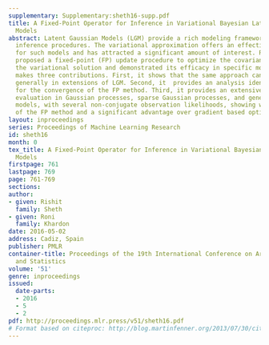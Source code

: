 ```yaml
---
supplementary: Supplementary:sheth16-supp.pdf
title: A Fixed-Point Operator for Inference in Variational Bayesian Latent Gaussian
  Models
abstract: Latent Gaussian Models (LGM) provide a rich modeling framework with general
  inference procedures. The variational approximation offers an effective solution
  for such models and has attracted a significant amount of interest. Recent work
  proposed a fixed-point (FP) update procedure to optimize the covariance matrix in
  the variational solution and demonstrated its efficacy in specific models. The paper
  makes three contributions. First, it shows that the same approach can be used more
  generally in extensions of LGM. Second, it  provides an analysis identifying conditions
  for the convergence of the FP method. Third, it provides an extensive experimental
  evaluation in Gaussian processes, sparse Gaussian processes, and generalized linear
  models, with several non-conjugate observation likelihoods, showing wide applicability
  of the FP method and a significant advantage over gradient based optimization.
layout: inproceedings
series: Proceedings of Machine Learning Research
id: sheth16
month: 0
tex_title: A Fixed-Point Operator for Inference in Variational Bayesian Latent Gaussian
  Models
firstpage: 761
lastpage: 769
page: 761-769
sections: 
author:
- given: Rishit
  family: Sheth
- given: Roni
  family: Khardon
date: 2016-05-02
address: Cadiz, Spain
publisher: PMLR
container-title: Proceedings of the 19th International Conference on Artificial Intelligence
  and Statistics
volume: '51'
genre: inproceedings
issued:
  date-parts:
  - 2016
  - 5
  - 2
pdf: http://proceedings.mlr.press/v51/sheth16.pdf
# Format based on citeproc: http://blog.martinfenner.org/2013/07/30/citeproc-yaml-for-bibliographies/
---
```

